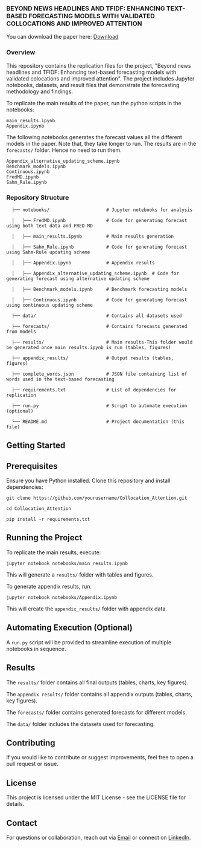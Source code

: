 ### BEYOND NEWS HEADLINES AND TFIDF: ENHANCING TEXT-BASED FORECASTING MODELS WITH VALIDATED COLLOCATIONS AND IMPROVED ATTENTION
You can download the paper here: [Download](https://papers.ssrn.com/sol3/papers.cfm?abstract_id=3185839)

### Overview
This repository contains the replication files for the project, "Beyond news headlines and TFIDF: Enhancing text-based forecasting models with validated colocations and improved attention". The project includes Jupyter notebooks, datasets, and result files that demonstrate the forecasting methodology and findings.

To replicate the main results of the paper, run the python scripts in the notebooks:

    main_results.ipynb
    Appendix.ipynb
The following notebooks generates the forecast values all the different models in the paper. Note that, they take longer to run. The results are in the ```forecasts/``` folder. Hence no need to run them.

    Appendix_alternative_updating_scheme.ipynb
    Benchmark_models.ipynb
    Continuous.ipynb
    FredMD.ipynb
    Sahm_Rule.ipynb

### Repository Structure

```\
  ├── notebooks/                     # Jupyter notebooks for analysis

  │   ├── FredMD.ipynb               # Code for generating forecast using both text data and FRED-MD

  │   ├── main_results.ipynb         # Main results generation

  │   ├── Sahm_Rule.ipynb            # Code for generating forecast using Sahm-Rule updating scheme

  │   ├── Appendix.ipynb             # Appendix results

  │   ├── Appendix_alternative_updating_scheme.ipynb  # Code for generating forecast using alternative updating scheme

  │   ├── Benchmark_models.ipynb     # Benchmark forecasting models

  │   ├── Continuous.ipynb           # Code for generating forecast using continuous updating scheme

  ├── data/                          # Contains all datasets used

  ├── forecasts/                     # Contains forecasts generated from models

  ├── results/                       # Main results-This folder would be generated once main_results.ipynb is run (tables, figures)

  ├── appendix_results/              # Output results (tables, figures)

  ├── complete_words.json            # JSON file containing list of words used in the text-based forecasting

  ├── requirements.txt               # List of dependencies for replication

  ├── run.py                         # Script to automate execution (optional)

  └── README.md                      # Project documentation (this file)
```

## Getting Started

## Prerequisites
Ensure you have Python installed. Clone this repository and install dependencies:

```\
git clone https://github.com/yourusername/Collocation_Attention.git

cd Collocation_Attention

pip install -r requirements.txt
```
## Running the Project

To replicate the main results, execute:

    jupyter notebook notebooks/main_results.ipynb

This will generate a ```results/``` folder with tables and figures.

To generate appendix results, run:

    jupyter notebook notebooks/Appendix.ipynb

This will create the ```appendix_results/``` folder with appendix data.

## Automating Execution (Optional)

A ```run.py``` script will be provided to streamline execution of multiple notebooks in sequence.

## Results

  The ```results/``` folder contains all final outputs (tables, charts, key figures).

  The ```appendix results/``` folder contains all appendix outputs (tables, charts, key figures).

  The ```forecasts/``` folder contains generated forecasts for different models.

  The ```data/``` folder includes the datasets used for forecasting.

## Contributing

If you would like to contribute or suggest improvements, feel free to open a pull request or issue.

## License

This project is licensed under the MIT License - see the LICENSE file for details.

## Contact

For questions or collaboration, reach out via [Email](gappau@ymail.com) or connect on [LinkedIn](https://www.linkedin.com/in/gabrielabeyie/).

